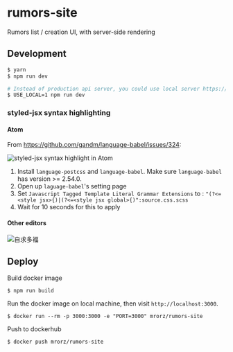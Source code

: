 # rumors-site
Rumors list / creation UI, with server-side rendering

## Development

``` bash
$ yarn
$ npm run dev

# Instead of production api server, you could use local server https://github.com/MrOrz/rumors-api
$ USE_LOCAL=1 npm run dev
```

### styled-jsx syntax highlighting

#### Atom

From https://github.com/gandm/language-babel/issues/324:

![styled-jsx syntax highlight in Atom](https://cloud.githubusercontent.com/assets/2313237/22627258/6c97cb68-ebb7-11e6-82e1-60205f8b31e7.png)

1. Install `language-postcss` and `language-babel`. Make sure `language-babel` has version >= 2.54.0.
2. Open up `laguage-babel`'s setting page
3. Set `Javascript Tagged Template Literal Grammar Extensions` to : `"(?<=<style jsx>{)|(?<=<style jsx global>{)":source.css.scss`
4. Wait for 10 seconds for this to apply

#### Other editors
![自求多福](http://i.imgur.com/YqN4wEv.png)

## Deploy

Build docker image

```
$ npm run build
```

Run the docker image on local machine, then visit `http://localhost:3000`.

```
$ docker run --rm -p 3000:3000 -e "PORT=3000" mrorz/rumors-site
```

Push to dockerhub
```
$ docker push mrorz/rumors-site
```
